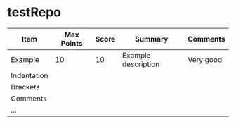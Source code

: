 # testRepo

| Item | Max Points  | Score | Summary | Comments  
|----------|-------|-------|-------------|-------------
| Example  |   10   |  10  |  Example description   | Very good | 
| Indentation  |   |   |   |    |
| Brackets   |   |   |   |   |
| Comments   |   |   |   |   |
| ...   |   |   |   |   |

